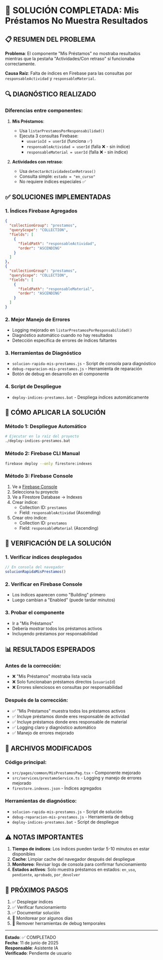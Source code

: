 # 🔧 SOLUCIÓN COMPLETADA: Mis Préstamos No Muestra Resultados

## 📋 RESUMEN DEL PROBLEMA

**Problema**: El componente "Mis Préstamos" no mostraba resultados mientras que la pestaña "Actividades/Con retraso" sí funcionaba correctamente.

**Causa Raíz**: Falta de índices en Firebase para las consultas por `responsableActividad` y `responsableMaterial`.

## 🔍 DIAGNÓSTICO REALIZADO

### Diferencias entre componentes:

1. **Mis Préstamos**: 
   - Usa `listarPrestamosPorResponsabilidad()`
   - Ejecuta 3 consultas Firebase:
     - `usuarioId = userId` (funciona ✅)
     - `responsableActividad = userId` (falla ❌ - sin índice)
     - `responsableMaterial = userId` (falla ❌ - sin índice)

2. **Actividades con retraso**:
   - Usa `detectarActividadesConRetraso()`
   - Consulta simple: `estado = "en_curso"`
   - No requiere índices especiales ✅

## ✅ SOLUCIONES IMPLEMENTADAS

### 1. **Índices Firebase Agregados**
```json
{
  "collectionGroup": "prestamos",
  "queryScope": "COLLECTION", 
  "fields": [
    {
      "fieldPath": "responsableActividad",
      "order": "ASCENDING"
    }
  ]
},
{
  "collectionGroup": "prestamos",
  "queryScope": "COLLECTION",
  "fields": [
    {
      "fieldPath": "responsableMaterial", 
      "order": "ASCENDING"
    }
  ]
}
```

### 2. **Mejor Manejo de Errores**
- Logging mejorado en `listarPrestamosPorResponsabilidad()`
- Diagnóstico automático cuando no hay resultados
- Detección específica de errores de índices faltantes

### 3. **Herramientas de Diagnóstico**
- `solucion-rapida-mis-prestamos.js` - Script de consola para diagnóstico
- `debug-reparacion-mis-prestamos.js` - Herramienta de reparación
- Botón de debug en desarrollo en el componente

### 4. **Script de Despliegue**
- `deploy-indices-prestamos.bat` - Despliega índices automáticamente

## 🚀 CÓMO APLICAR LA SOLUCIÓN

### Método 1: Despliegue Automático
```bash
# Ejecutar en la raíz del proyecto
./deploy-indices-prestamos.bat
```

### Método 2: Firebase CLI Manual
```bash
firebase deploy --only firestore:indexes
```

### Método 3: Firebase Console
1. Ve a [Firebase Console](https://console.firebase.google.com/)
2. Selecciona tu proyecto
3. Ve a Firestore Database → Indexes
4. Crear índice:
   - Collection ID: `prestamos`
   - Field: `responsableActividad` (Ascending)
5. Crear otro índice:
   - Collection ID: `prestamos` 
   - Field: `responsableMaterial` (Ascending)

## 🧪 VERIFICACIÓN DE LA SOLUCIÓN

### 1. **Verificar índices desplegados**
```javascript
// En consola del navegador
solucionRapidaMisPrestamos()
```

### 2. **Verificar en Firebase Console**
- Los índices aparecen como "Building" primero
- Luego cambian a "Enabled" (puede tardar minutos)

### 3. **Probar el componente**
- Ir a "Mis Préstamos"
- Debería mostrar todos los préstamos activos
- Incluyendo préstamos por responsabilidad

## 📊 RESULTADOS ESPERADOS

### Antes de la corrección:
- ❌ "Mis Préstamos" mostraba lista vacía
- ❌ Solo funcionaban préstamos directos (`usuarioId`)
- ❌ Errores silenciosos en consultas por responsabilidad

### Después de la corrección:
- ✅ "Mis Préstamos" muestra todos los préstamos activos
- ✅ Incluye préstamos donde eres responsable de actividad
- ✅ Incluye préstamos donde eres responsable de material
- ✅ Logging claro y diagnóstico automático
- ✅ Manejo de errores mejorado

## 🔧 ARCHIVOS MODIFICADOS

### Código principal:
- `src/pages/common/MisPrestamosPag.tsx` - Componente mejorado
- `src/services/prestamoService.ts` - Logging y manejo de errores mejorado
- `firestore.indexes.json` - Índices agregados

### Herramientas de diagnóstico:
- `solucion-rapida-mis-prestamos.js` - Script de solución
- `debug-reparacion-mis-prestamos.js` - Herramienta de debug
- `deploy-indices-prestamos.bat` - Script de despliegue

## ⚠️ NOTAS IMPORTANTES

1. **Tiempo de índices**: Los índices pueden tardar 5-10 minutos en estar disponibles
2. **Cache**: Limpiar cache del navegador después del despliegue
3. **Monitoreo**: Revisar logs de consola para confirmar funcionamiento
4. **Estados activos**: Solo muestra préstamos en estados: `en_uso`, `pendiente`, `aprobado`, `por_devolver`

## 🎯 PRÓXIMOS PASOS

1. ✅ Desplegar índices
2. ✅ Verificar funcionamiento
3. ✅ Documentar solución
4. 🔄 Monitorear por algunos días
5. 🧹 Remover herramientas de debug temporales

---

**Estado**: ✅ COMPLETADO  
**Fecha**: 11 de junio de 2025  
**Responsable**: Asistente IA  
**Verificado**: Pendiente de usuario  
